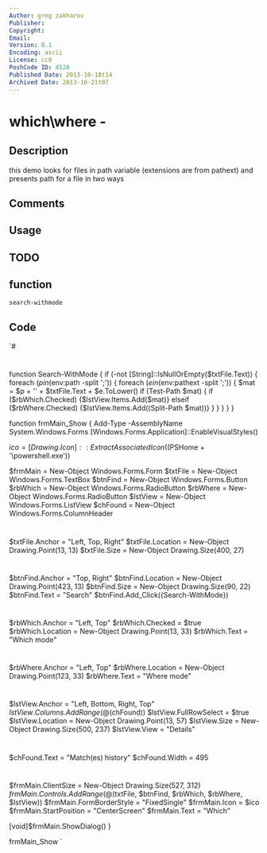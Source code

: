 ```yaml
---
Author: greg zakharov
Publisher: 
Copyright: 
Email: 
Version: 0.1
Encoding: ascii
License: cc0
PoshCode ID: 4528
Published Date: 2013-10-18t14
Archived Date: 2013-10-21t07
---
```


# which\where - 

## Description

this demo looks for files in path variable (extensions are from pathext) and presents path for a file in two ways

## Comments



## Usage



## TODO



## function

`search-withmode`

## Code

`#
 #
 function Search-WithMode {
   if (-not [String]::IsNullOrEmpty($txtFile.Text)) {
     foreach ($p in ($env:path -split ';')) {
       foreach ($e in ($env:pathext -split ';')) {
         $mat = $p + '\' + $txtFile.Text + $e.ToLower()
         if (Test-Path $mat) {
           if ($rbWhich.Checked) {$lstView.Items.Add($mat)}
           elseif ($rbWhere.Checked) {$lstView.Items.Add((Split-Path $mat))}
         }
       }
     }
   }
 }
 
 function frmMain_Show {
   Add-Type -AssemblyName System.Windows.Forms
   [Windows.Forms.Application]::EnableVisualStyles()
   
   $ico = [Drawing.Icon]::ExtractAssociatedIcon(($PSHome + '\powershell.exe'))
   
   $frmMain = New-Object Windows.Forms.Form
   $txtFile = New-Object Windows.Forms.TextBox
   $btnFind = New-Object Windows.Forms.Button
   $rbWhich = New-Object Windows.Forms.RadioButton
   $rbWhere = New-Object Windows.Forms.RadioButton
   $lstView = New-Object Windows.Forms.ListView
   $chFound = New-Object Windows.Forms.ColumnHeader
   #
   #
   $txtFile.Anchor = "Left, Top, Right"
   $txtFile.Location = New-Object Drawing.Point(13, 13)
   $txtFile.Size = New-Object Drawing.Size(400, 27)
   #
   #
   $btnFind.Anchor = "Top, Right"
   $btnFind.Location = New-Object Drawing.Point(423, 13)
   $btnFind.Size = New-Object Drawing.Size(90, 22)
   $btnFind.Text = "Search"
   $btnFind.Add_Click({Search-WithMode})
   #
   #
   $rbWhich.Anchor = "Left, Top"
   $rbWhich.Checked = $true
   $rbWhich.Location = New-Object Drawing.Point(13, 33)
   $rbWhich.Text = "Which mode"
   #
   #
   $rbWhere.Anchor = "Left, Top"
   $rbWhere.Location = New-Object Drawing.Point(123, 33)
   $rbWhere.Text = "Where mode"
   #
   #
   $lstView.Anchor = "Left, Bottom, Right, Top"
   $lstView.Columns.AddRange(@($chFound))
   $lstView.FullRowSelect = $true
   $lstView.Location = New-Object Drawing.Point(13, 57)
   $lstView.Size = New-Object Drawing.Size(500, 237)
   $lstView.View = "Details"
   #
   #
   $chFound.Text = "Match(es) history"
   $chFound.Width = 495
   #
   #
   $frmMain.ClientSize = New-Object Drawing.Size(527, 312)
   $frmMain.Controls.AddRange(@($txtFile, $btnFind, $rbWhich, $rbWhere, $lstView))
   $frmMain.FormBorderStyle = "FixedSingle"
   $frmMain.Icon = $ico
   $frmMain.StartPosition = "CenterScreen"
   $frmMain.Text = "Which"
   
   [void]$frmMain.ShowDialog()
 }
 
 frmMain_Show
`

